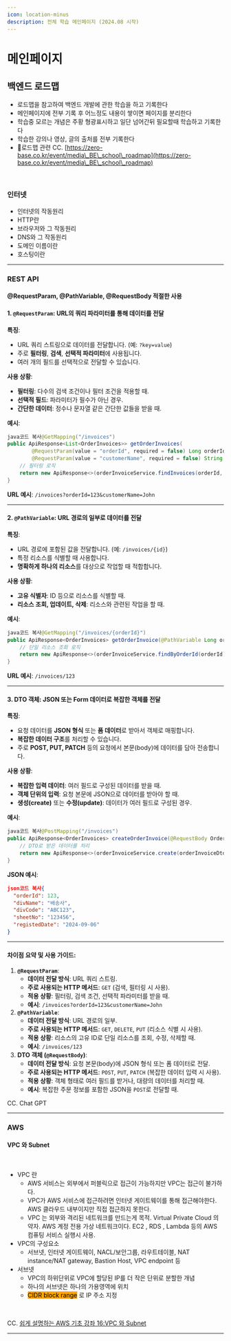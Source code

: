 ```yaml
---
icon: location-minus
description: 전체 학습 메인페이지 (2024.08 시작)
---
```


# 메인페이지

## 백엔드 로드맵

* 로드맵을 참고하여 백엔드 개발에 관한 학습을 하고 기록한다
* 메인페이지에 전부 기록 후 어느정도 내용이 쌓이면 페이지를 분리한다
* 학습중 모르는 개념은 주황 형광표시하고 일단 넘어간뒤 필요할때 학습하고 기록한다
* 학습한 강의나 영상, 글의 출처를 전부 기록한다
* 로드맵 관련 CC. [https://zero-base.co.kr/event/media\_BE\_school\_roadmap](https://zero-base.co.kr/event/media\_BE\_school\_roadmap)

<figure><img src="../.gitbook/assets/백엔드-로드맵-한글판.png" alt=""><figcaption></figcaption></figure>

### 인터넷

* 인터넷의 작동원리
* HTTP란
* 브라우저와 그 작동원리
* DNS와 그 작동원리
* 도메인 이름이란
* 호스팅이란

***

### REST API

#### @RequestParam, @PathVariable, @RequestBody 적절한 사용

#### 1. **`@RequestParam`**: URL의 쿼리 파라미터를 통해 데이터를 전달

**특징**:

* URL 쿼리 스트링으로 데이터를 전달합니다. (예: `?key=value`)
* 주로 **필터링**, **검색**, **선택적 파라미터**에 사용됩니다.
* 여러 개의 필드를 선택적으로 전달할 수 있습니다.

**사용 상황**:

* **필터링**: 다수의 검색 조건이나 필터 조건을 적용할 때.
* **선택적 필드**: 파라미터가 필수가 아닌 경우.
* **간단한 데이터**: 정수나 문자열 같은 간단한 값들을 받을 때.

**예시**:

```java
java코드 복사@GetMapping("/invoices")
public ApiResponse<List<OrderInvoices>> getOrderInvoices(
        @RequestParam(value = "orderId", required = false) Long orderId,
        @RequestParam(value = "customerName", required = false) String customerName) {
    // 필터링 로직
    return new ApiResponse<>(orderInvoiceService.findInvoices(orderId, customerName));
}
```

**URL 예시**: `/invoices?orderId=123&customerName=John`

***

#### 2. **`@PathVariable`**: URL 경로의 일부로 데이터를 전달

**특징**:

* URL 경로에 포함된 값을 전달합니다. (예: `/invoices/{id}`)
* 특정 리소스를 식별할 때 사용합니다.
* **명확하게 하나의 리소스**를 대상으로 작업할 때 적합합니다.

**사용 상황**:

* **고유 식별자**: ID 등으로 리소스를 식별할 때.
* **리소스 조회, 업데이트, 삭제**: 리소스와 관련된 작업을 할 때.

**예시**:

```java
java코드 복사@GetMapping("/invoices/{orderId}")
public ApiResponse<OrderInvoices> getOrderInvoice(@PathVariable Long orderId) {
    // 단일 리소스 조회 로직
    return new ApiResponse<>(orderInvoiceService.findByOrderId(orderId));
}
```

**URL 예시**: `/invoices/123`

***

#### 3. **DTO 객체**: JSON 또는 Form 데이터로 복잡한 객체를 전달

**특징**:

* 요청 데이터를 **JSON 형식** 또는 **폼 데이터**로 받아서 객체로 매핑합니다.
* **복잡한 데이터 구조**를 처리할 수 있습니다.
* 주로 **POST, PUT, PATCH** 등의 요청에서 본문(body)에 데이터를 담아 전송합니다.

**사용 상황**:

* **복잡한 입력 데이터**: 여러 필드로 구성된 데이터를 받을 때.
* **객체 단위의 입력**: 요청 본문에 JSON으로 데이터를 받아야 할 때.
* **생성(create)** 또는 **수정(update)**: 데이터가 여러 필드로 구성된 경우.

**예시**:

```java
java코드 복사@PostMapping("/invoices")
public ApiResponse<OrderInvoices> createOrderInvoice(@RequestBody OrderInvoiceDto orderInvoiceDto) {
    // DTO로 받은 데이터를 처리
    return new ApiResponse<>(orderInvoiceService.create(orderInvoiceDto));
}
```

**JSON 예시**:

```json
json코드 복사{
  "orderId": 123,
  "divName": "배송사",
  "divCode": "ABC123",
  "sheetNo": "123456",
  "registedDate": "2024-09-06"
}
```

***

#### 차이점 요약 및 사용 가이드:

1. **`@RequestParam`**:
   * **데이터 전달 방식**: URL 쿼리 스트링.
   * **주로 사용되는 HTTP 메서드**: `GET` (검색, 필터링 시 사용).
   * **적용 상황**: 필터링, 검색 조건, 선택적 파라미터를 받을 때.
   * **예시**: `/invoices?orderId=123&customerName=John`
2. **`@PathVariable`**:
   * **데이터 전달 방식**: URL 경로의 일부.
   * **주로 사용되는 HTTP 메서드**: `GET`, `DELETE`, `PUT` (리소스 식별 시 사용).
   * **적용 상황**: 리소스의 고유 ID로 단일 리소스를 조회, 수정, 삭제할 때.
   * **예시**: `/invoices/123`
3. **DTO 객체 (`@RequestBody`)**:
   * **데이터 전달 방식**: 요청 본문(body)에 JSON 형식 또는 폼 데이터로 전달.
   * **주로 사용되는 HTTP 메서드**: `POST`, `PUT`, `PATCH` (복잡한 데이터 입력 시 사용).
   * **적용 상황**: 객체 형태로 여러 필드를 받거나, 대량의 데이터를 처리할 때.
   * **예시**: 복잡한 주문 정보를 포함한 JSON을 `POST`로 전달할 때.

CC. Chat GPT



***

### AWS

#### VPC 와 Subnet

<figure><img src="../.gitbook/assets/스크린샷 2024-08-31 오후 1.33.38.png" alt=""><figcaption></figcaption></figure>

* VPC 란
  * AWS 서비스는 외부에서 퍼블릭으로 접근이 가능하지만 VPC는 접근이 불가하다.
  * VPC가 AWS 서비스에 접근하려면 인터넷 게이트웨이를 통해 접근해야한다. AWS 클라우드 내부이지만 직접 접근하지 못한다.
  * VPC 는 외부와 격리된 네트워크를 만드는게 목적. Virtual Private Cloud 의 약자. AWS 계정 전용 가상 네트워크이다.  EC2 , RDS , Lambda 등의 AWS 컴퓨팅 서비스 실행시 사용.
* VPC의 구성요소&#x20;
  * 서브넷, 인터넷 게이트웨이, NACL/보안그룹, 라우트테이블, NAT instance/NAT gateway, Bastion Host, VPC endpoint 등
* 서브넷
  * VPC의 하위단위로 VPC에 할당된 IP를 더 작은 단위로 분할한 개념
  * 하나의 서브넷은 하나의 가용영역에 위치
  * <mark style="background-color:orange;">CIDR block range</mark> 로 IP 주소 지정

<figure><img src="../.gitbook/assets/스크린샷 2024-08-31 오후 1.39.37.png" alt=""><figcaption></figcaption></figure>



CC. [쉽게 설명하는 AWS 기초 강좌 16:VPC 와 Subnet](https://www.youtube.com/watch?v=WY2xoIClOFA\&t=660s)

***
